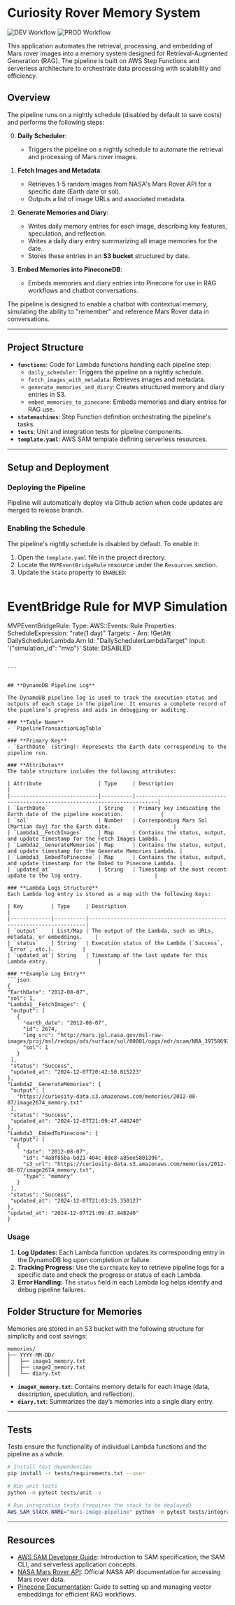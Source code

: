 # Curiosity Rover Memory System

![DEV Workflow](https://github.com/amfelso/curiosity-pipeline/actions/workflows/Develop.yml/badge.svg)
![PROD Workflow](https://github.com/amfelso/curiosity-pipeline/actions/workflows/Release.yml/badge.svg)

This application automates the retrieval, processing, and embedding of Mars rover images into a memory system designed for Retrieval-Augmented Generation (RAG). The pipeline is built on AWS Step Functions and serverless architecture to orchestrate data processing with scalability and efficiency.

## Overview

The pipeline runs on a nightly schedule (disabled by default to save costs) and performs the following steps:

0. **Daily Scheduler**:
   - Triggers the pipeline on a nightly schedule to automate the retrieval and processing of Mars rover images.

1. **Fetch Images and Metadata**:
   - Retrieves 1-5 random images from NASA's Mars Rover API for a specific date (Earth date or sol).
   - Outputs a list of image URLs and associated metadata.

2. **Generate Memories and Diary**:
   - Writes daily memory entries for each image, describing key features, speculation, and reflection.
   - Writes a daily diary entry summarizing all image memories for the date.
   - Stores these entries in an **S3 bucket** structured by date.

3. **Embed Memories into PineconeDB**:
   - Embeds memories and diary entries into Pinecone for use in RAG workflows and chatbot conversations.

The pipeline is designed to enable a chatbot with contextual memory, simulating the ability to "remember" and reference Mars Rover data in conversations.

---

## Project Structure

- **`functions`**: Code for Lambda functions handling each pipeline step:
  - `daily_scheduler`: Triggers the pipeline on a nightly schedule.
  - `fetch_images_with_metadata`: Retrieves images and metadata.
  - `generate_memories_and_diary`: Creates structured memory and diary entries in S3.
  - `embed_memories_to_pinecone`: Embeds memories and diary entries for RAG use.
- **`statemachines`**: Step Function definition orchestrating the pipeline's tasks.
- **`tests`**: Unit and integration tests for pipeline components.
- **`template.yaml`**: AWS SAM template defining serverless resources.

---

## Setup and Deployment

### Deploying the Pipeline

Pipeline will automatically deploy via Github action when code updates are merged to release branch.

### Enabling the Schedule

The pipeline's nightly schedule is disabled by default. To enable it:

1. Open the `template.yaml` file in the project directory.
2. Locate the `MVPEventBridgeRule` resource under the `Resources` section.
3. Update the `State` property to `ENABLED`:
   ```yaml
  # EventBridge Rule for MVP Simulation
  MVPEventBridgeRule:
    Type: AWS::Events::Rule
    Properties:
      ScheduleExpression: "rate(1 day)"
      Targets:
        - Arn: !GetAtt DailySchedulerLambda.Arn
          Id: "DailySchedulerLambdaTarget"
          Input: '{"simulation_id": "mvp"}'
      State: DISABLED
   ```

---


## **DynamoDB Pipeline Log**

The DynamoDB pipeline log is used to track the execution status and outputs of each stage in the pipeline. It ensures a complete record of the pipeline’s progress and aids in debugging or auditing.

### **Table Name**
- `PipelineTransactionLogTable`

### **Primary Key**
- `EarthDate` (String): Represents the Earth date corresponding to the pipeline run.

### **Attributes**
The table structure includes the following attributes:

| Attribute                  | Type     | Description                                                                 |
|----------------------------|----------|-----------------------------------------------------------------------------|
| `EarthDate`                | String   | Primary key indicating the Earth date of the pipeline execution.            |
| `sol`                      | Number   | Corresponding Mars Sol (Martian day) for the Earth date.                    |
| `Lambda1__FetchImages`     | Map      | Contains the status, output, and update timestamp for the Fetch Images Lambda. |
| `Lambda2__GenerateMemories`| Map      | Contains the status, output, and update timestamp for the Generate Memories Lambda. |
| `Lambda3__EmbedToPinecone` | Map      | Contains the status, output, and update timestamp for the Embed to Pinecone Lambda. |
| `updated_at`               | String   | Timestamp of the most recent update to the log entry.                       |

### **Lambda Logs Structure**
Each Lambda log entry is stored as a map with the following keys:

| Key         | Type     | Description                                                         |
|-------------|----------|---------------------------------------------------------------------|
| `output`    | List/Map | The output of the Lambda, such as URLs, metadata, or embeddings.    |
| `status`    | String   | Execution status of the Lambda (`Success`, `Error`, etc.).         |
| `updated_at`| String   | Timestamp of the last update for this Lambda entry.                |

### **Example Log Entry**
```json
{
  "EarthDate": "2012-08-07",
  "sol": 1,
  "Lambda1__FetchImages": {
    "output": [
      {
        "earth_date": "2012-08-07",
        "id": 2674,
        "img_src": "http://mars.jpl.nasa.gov/msl-raw-images/proj/msl/redops/ods/surface/sol/00001/opgs/edr/ncam/NRA_397586928EDR_F0010008AUT_04096M_.JPG",
        "sol": 1
      }
    ],
    "status": "Success",
    "updated_at": "2024-12-07T20:42:50.015223"
  },
  "Lambda2__GenerateMemories": {
    "output": [
      "https://curiosity-data.s3.amazonaws.com/memories/2012-08-07/image2674_memory.txt"
    ],
    "status": "Success",
    "updated_at": "2024-12-07T21:09:47.448240"
  },
  "Lambda3__EmbedToPinecone": {
    "output": [
      {
        "date": "2012-08-07",
        "id": "4a8f85ba-bd21-404c-8de8-a85ee5801396",
        "s3_url": "https://curiosity-data.s3.amazonaws.com/memories/2012-08-07/image2674_memory.txt",
        "type": "memory"
      }
    ],
    "status": "Success",
    "updated_at": "2024-12-07T21:03:25.350127"
  },
  "updated_at": "2024-12-07T21:09:47.448240"
}
```

### **Usage**
1. **Log Updates:**
   Each Lambda function updates its corresponding entry in the DynamoDB log upon completion or failure.
2. **Tracking Progress:**
   Use the `EarthDate` key to retrieve pipeline logs for a specific date and check the progress or status of each Lambda.
3. **Error Handling:**
   The `status` field in each Lambda log helps identify and debug pipeline failures.

## Folder Structure for Memories

Memories are stored in an S3 bucket with the following structure for simplicity and cost savings:

```plaintext
memories/
├── YYYY-MM-DD/
│   ├── image1_memory.txt
│   ├── image2_memory.txt
│   └── diary.txt
```

- **`imageX_memory.txt`**: Contains memory details for each image (data, description, speculation, and reflection).
- **`diary.txt`**: Summarizes the day’s memories into a single diary entry.

---

## Tests

Tests ensure the functionality of individual Lambda functions and the pipeline as a whole.

```bash
# Install test dependencies
pip install -r tests/requirements.txt --user

# Run unit tests
python -m pytest tests/unit -v

# Run integration tests (requires the stack to be deployed)
AWS_SAM_STACK_NAME="mars-image-pipeline" python -m pytest tests/integration -v
```

---

## Resources

- [AWS SAM Developer Guide](https://docs.aws.amazon.com/serverless-application-model/latest/developerguide/what-is-sam.html): Introduction to SAM specification, the SAM CLI, and serverless application concepts.
- [NASA Mars Rover API](https://api.nasa.gov/): Official NASA API documentation for accessing Mars rover data.
- [Pinecone Documentation](https://www.pinecone.io/docs/): Guide to setting up and managing vector embeddings for efficient RAG workflows.
